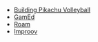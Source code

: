 - [Building Pikachu Volleyball](https://gamedev.rs/news/017/#building-pikachu-volleyball)
- [GamEd](https://dev.azure.com/gamed-org/gamed)
- [Roam](https://dev.azure.com/danbia/_git/roam)
- [Improov](https://dev.azure.com/danbia/_git/improov)